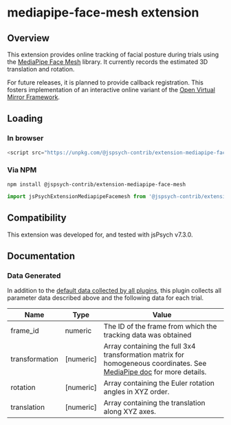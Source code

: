 # mediapipe-face-mesh extension

## Overview

This extension provides online tracking of facial posture during trials using the [MediaPipe Face Mesh](https://google.github.io/mediapipe/solutions/face_mesh) library. It currently records the estimated 3D translation and rotation.

For future releases, it is planned to provide callback registration. This fosters implementation of an interactive online variant of the [Open Virtual Mirror Framework](https://github.com/mgrewe/ovmf).

## Loading

### In browser

```js
<script src="https://unpkg.com/@jspsych-contrib/extension-mediapipe-face-mesh@0.1.0">
```

### Via NPM

```
npm install @jspsych-contrib/extension-mediapipe-face-mesh
```

```js
import jsPsychExtensionMediapipeFacemesh from '@jspsych-contrib/extension-mediapipe-face-mesh';
```

## Compatibility

This extension was developed for, and tested with jsPsych v7.3.0. 

## Documentation

### Data Generated

In addition to the [default data collected by all plugins](https://www.jspsych.org/overview/plugins#data-collected-by-all-plugins), this plugin collects all parameter data described above and the following data for each trial.

| Name             | Type        | Value                                    |
| ---------------- | ----------- | ---------------------------------------- |
| frame_id         | numeric     | The ID of the frame from which the tracking data was obtained |
| transformation   | [numeric]   | Array containing the full 3x4 transformation matrix for homogeneous coordinates. See [MediaPipe doc](https://google.github.io/mediapipe/solutions/face_mesh#metric-3d-space) for more details.|
| rotation          | [numeric]     | Array containing the Euler rotation angles in XYZ order. |
| translation          | [numeric]     | Array containing the translation along XYZ axes. |

